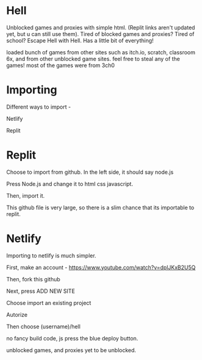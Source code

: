 # Hell
Unblocked games and proxies with simple html. (Replit links aren't updated yet, but u can still use them).
Tired of blocked games and proxies? Tired of school? Escape Hell with Hell. Has a little bit of everything!

loaded bunch of games from other sites such as itch.io, scratch, classroom 6x, and from other unblocked game
sites. feel free to steal any of the games! most of the games were from 3ch0

# Importing 
Different ways to import - 


Netlify


Replit

# Replit

Choose to import from github. In the left side, it should say node.js

Press Node.js and change it to html css javascript.

Then, import it.

This github file is very large, so there is a slim chance that its importable to 
replit.

# Netlify

Importing to netlify is much simpler.

First, make an account - https://www.youtube.com/watch?v=dplJKxB2U5Q

Then, fork this github

Next, press ADD NEW SITE

Choose import an existing project

Autorize

Then choose (username)/hell

no fancy build code, js press the blue deploy button.

unblocked games, and proxies yet to be unblocked.
